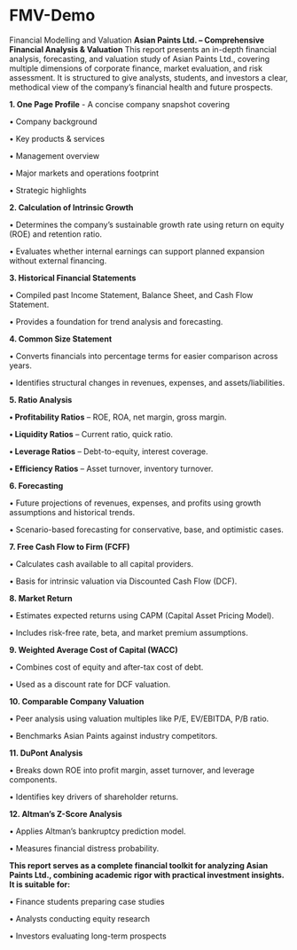 # FMV-Demo
Financial Modelling and Valuation
**Asian Paints Ltd. – Comprehensive Financial Analysis & Valuation**
This report presents an in-depth financial analysis, forecasting, and valuation study of Asian Paints Ltd., covering multiple dimensions of corporate finance, market evaluation, and risk assessment. It is structured to give analysts, students, and investors a clear, methodical view of the company’s financial health and future prospects.

**1. One Page Profile** - A concise company snapshot covering

• Company background

• Key products & services

• Management overview

• Major markets and operations footprint

• Strategic highlights

**2. Calculation of Intrinsic Growth**

•	Determines the company’s sustainable growth rate using return on equity (ROE) and retention ratio.

•	Evaluates whether internal earnings can support planned expansion without external financing.

**3. Historical Financial Statements**

•	Compiled past Income Statement, Balance Sheet, and Cash Flow Statement.

•	Provides a foundation for trend analysis and forecasting.

**4. Common Size Statement**

•	Converts financials into percentage terms for easier comparison across years.

•	Identifies structural changes in revenues, expenses, and assets/liabilities.

**5. Ratio Analysis**

**•	Profitability Ratios** – ROE, ROA, net margin, gross margin.

**•	Liquidity Ratios** – Current ratio, quick ratio.

**•	Leverage Ratios** – Debt-to-equity, interest coverage.

**•	Efficiency Ratios** – Asset turnover, inventory turnover.


**6. Forecasting**

•	Future projections of revenues, expenses, and profits using growth assumptions and historical trends.

•	Scenario-based forecasting for conservative, base, and optimistic cases.

**7. Free Cash Flow to Firm (FCFF)**

•	Calculates cash available to all capital providers.

•	Basis for intrinsic valuation via Discounted Cash Flow (DCF).

**8. Market Return**

•	Estimates expected returns using CAPM (Capital Asset Pricing Model).

•	Includes risk-free rate, beta, and market premium assumptions.

**9. Weighted Average Cost of Capital (WACC)**

•	Combines cost of equity and after-tax cost of debt.

•	Used as a discount rate for DCF valuation.

**10. Comparable Company Valuation**

•	Peer analysis using valuation multiples like P/E, EV/EBITDA, P/B ratio.

•	Benchmarks Asian Paints against industry competitors.

**11. DuPont Analysis**

•	Breaks down ROE into profit margin, asset turnover, and leverage components.

•	Identifies key drivers of shareholder returns.

**12. Altman’s Z-Score Analysis**

•	Applies Altman’s bankruptcy prediction model.

•	Measures financial distress probability.


**This report serves as a complete financial toolkit for analyzing Asian Paints Ltd., combining academic rigor with practical investment insights. It is suitable for:**

•	Finance students preparing case studies

•	Analysts conducting equity research

•	Investors evaluating long-term prospects

